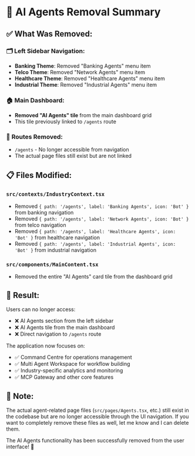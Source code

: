 # 🚫 AI Agents Removal Summary

## ✅ **What Was Removed:**

### 🗂️ **Left Sidebar Navigation:**
- **Banking Theme**: Removed "Banking Agents" menu item
- **Telco Theme**: Removed "Network Agents" menu item  
- **Healthcare Theme**: Removed "Healthcare Agents" menu item
- **Industrial Theme**: Removed "Industrial Agents" menu item

### 🏠 **Main Dashboard:**
- **Removed "AI Agents" tile** from the main dashboard grid
- This tile previously linked to `/agents` route

### 🔗 **Routes Removed:**
- `/agents` - No longer accessible from navigation
- The actual page files still exist but are not linked

## 📋 **Files Modified:**

### `src/contexts/IndustryContext.tsx`
- Removed `{ path: '/agents', label: 'Banking Agents', icon: 'Bot' }` from banking navigation
- Removed `{ path: '/agents', label: 'Network Agents', icon: 'Bot' }` from telco navigation  
- Removed `{ path: '/agents', label: 'Healthcare Agents', icon: 'Bot' }` from healthcare navigation
- Removed `{ path: '/agents', label: 'Industrial Agents', icon: 'Bot' }` from industrial navigation

### `src/components/MainContent.tsx`
- Removed the entire "AI Agents" card tile from the dashboard grid

## 🎯 **Result:**

Users can no longer access:
- ❌ AI Agents section from the left sidebar
- ❌ AI Agents tile from the main dashboard
- ❌ Direct navigation to `/agents` route

The application now focuses on:
- ✅ Command Centre for operations management
- ✅ Multi Agent Workspace for workflow building
- ✅ Industry-specific analytics and monitoring
- ✅ MCP Gateway and other core features

## 📝 **Note:**
The actual agent-related page files (`src/pages/Agents.tsx`, etc.) still exist in the codebase but are no longer accessible through the UI navigation. If you want to completely remove these files as well, let me know and I can delete them.

The AI Agents functionality has been successfully removed from the user interface! 🎉